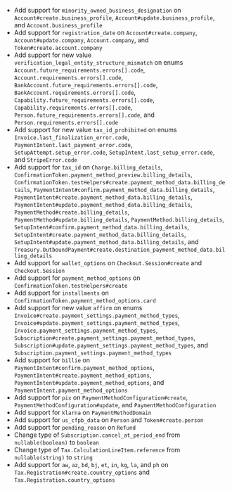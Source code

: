 * Add support for `minority_owned_business_designation` on `Account#create.business_profile`, `Account#update.business_profile`, and `Account.business_profile`
* Add support for `registration_date` on `Account#create.company`, `Account#update.company`, `Account.company`, and `Token#create.account.company`
* Add support for new value `verification_legal_entity_structure_mismatch` on enums `Account.future_requirements.errors[].code`, `Account.requirements.errors[].code`, `BankAccount.future_requirements.errors[].code`, `BankAccount.requirements.errors[].code`, `Capability.future_requirements.errors[].code`, `Capability.requirements.errors[].code`, `Person.future_requirements.errors[].code`, and `Person.requirements.errors[].code`
* Add support for new value `tax_id_prohibited` on enums `Invoice.last_finalization_error.code`, `PaymentIntent.last_payment_error.code`, `SetupAttempt.setup_error.code`, `SetupIntent.last_setup_error.code`, and `StripeError.code`
* Add support for `tax_id` on `Charge.billing_details`, `ConfirmationToken.payment_method_preview.billing_details`, `ConfirmationToken.testHelpers#create.payment_method_data.billing_details`, `PaymentIntent#confirm.payment_method_data.billing_details`, `PaymentIntent#create.payment_method_data.billing_details`, `PaymentIntent#update.payment_method_data.billing_details`, `PaymentMethod#create.billing_details`, `PaymentMethod#update.billing_details`, `PaymentMethod.billing_details`, `SetupIntent#confirm.payment_method_data.billing_details`, `SetupIntent#create.payment_method_data.billing_details`, `SetupIntent#update.payment_method_data.billing_details`, and `Treasury.OutboundPayment#create.destination_payment_method_data.billing_details`
* Add support for `wallet_options` on `Checkout.Session#create` and `Checkout.Session`
* Add support for `payment_method_options` on `ConfirmationToken.testHelpers#create`
* Add support for `installments` on `ConfirmationToken.payment_method_options.card`
* Add support for new value `affirm` on enums `Invoice#create.payment_settings.payment_method_types`, `Invoice#update.payment_settings.payment_method_types`, `Invoice.payment_settings.payment_method_types`, `Subscription#create.payment_settings.payment_method_types`, `Subscription#update.payment_settings.payment_method_types`, and `Subscription.payment_settings.payment_method_types`
* Add support for `billie` on `PaymentIntent#confirm.payment_method_options`, `PaymentIntent#create.payment_method_options`, `PaymentIntent#update.payment_method_options`, and `PaymentIntent.payment_method_options`
* Add support for `pix` on `PaymentMethodConfiguration#create`, `PaymentMethodConfiguration#update`, and `PaymentMethodConfiguration`
* Add support for `klarna` on `PaymentMethodDomain`
* Add support for `us_cfpb_data` on `Person` and `Token#create.person`
* Add support for `pending_reason` on `Refund`
* Change type of `Subscription.cancel_at_period_end` from `nullable(boolean)` to `boolean`
* Change type of `Tax.CalculationLineItem.reference` from `nullable(string)` to `string`
* Add support for `aw`, `az`, `bd`, `bj`, `et`, `in`, `kg`, `la`, and `ph` on `Tax.Registration#create.country_options` and `Tax.Registration.country_options`